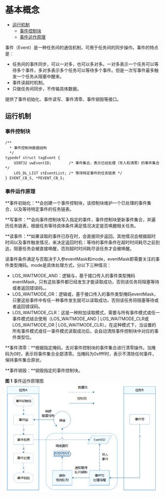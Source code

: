 # 基本概念<a name="ZH-CN_TOPIC_0000001123763599"></a>

-   [运行机制](#section1735611583011)
    -   [事件控制块](#section1161415384467)
    -   [事件运作原理](#section187761153144617)


事件（Event）是一种任务间的通信机制，可用于任务间的同步操作。事件的特点是：

-   任务间的事件同步，可以一对多，也可以多对多。一对多表示一个任务可以等待多个事件，多对多表示多个任务可以等待多个事件。但是一次写事件最多触发一个任务从阻塞中醒来。
-   事件读超时机制。
-   只做任务间同步，不传输具体数据。

提供了事件初始化、事件读写、事件清零、事件销毁等接口。

## 运行机制<a name="section1735611583011"></a>

### 事件控制块<a name="section1161415384467"></a>

```
/**
  * 事件控制块数据结构
  */
typedef struct tagEvent {
    UINT32 uwEventID;        /* 事件集合，表示已经处理（写入和清零）的事件集合 */
    LOS_DL_LIST stEventList; /* 等待特定事件的任务链表 */
} EVENT_CB_S, *PEVENT_CB_S;
```

### 事件运作原理<a name="section187761153144617"></a>

**事件初始化：**会创建一个事件控制块，该控制块维护一个已处理的事件集合，以及等待特定事件的任务链表。

**写事件：**会向事件控制块写入指定的事件，事件控制块更新事件集合，并遍历任务链表，根据任务等待具体条件满足情况决定是否唤醒相关任务。

**读事件：**如果读取的事件已存在时，会直接同步返回。其他情况会根据超时时间以及事件触发情况，来决定返回时机：等待的事件条件在超时时间耗尽之前到达，阻塞任务会被直接唤醒，否则超时时间耗尽该任务才会被唤醒。

读事件条件满足与否取决于入参eventMask和mode，eventMask即需要关注的事件类型掩码。mode是具体处理方式，分以下三种情况：

-   LOS\_WAITMODE\_AND：逻辑与，基于接口传入的事件类型掩码eventMask，只有这些事件都已经发生才能读取成功，否则该任务将阻塞等待或者返回错误码。。
-   LOS\_WAITMODE\_OR：逻辑或，基于接口传入的事件类型掩码eventMask，只要这些事件中有任一种事件发生就可以读取成功，否则该任务将阻塞等待或者返回错误码。
-   LOS\_WAITMODE\_CLR：这是一种附加读取模式，需要与所有事件模式或任一事件模式结合使用（LOS\_WAITMODE\_AND | LOS\_WAITMODE\_CLR或 LOS\_WAITMODE\_OR | LOS\_WAITMODE\_CLR）。在这种模式下，当设置的所有事件模式或任一事件模式读取成功后，会自动清除事件控制块中对应的事件类型位。

**事件清零：**根据指定掩码，去对事件控制块的事件集合进行清零操作。当掩码为0时，表示将事件集合全部清零。当掩码为0xffff时，表示不清除任何事件，保持事件集合原状。

**事件销毁：**销毁指定的事件控制块。

**图 1**  事件运作原理图<a name="fig17799175324612"></a>  
![](figure/事件运作原理图.png "事件运作原理图")

